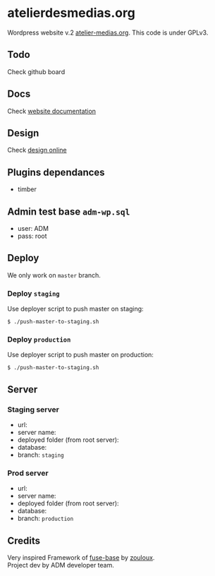 
# atelierdesmedias.org

Wordpress website v.2 [atelier-medias.org](http://www.atelier-medias.org/).
This code is under GPLv3.

## Todo

Check github board

## Docs

Check [website documentation](https://docs.google.com/spreadsheet/ccc?key=0AnxUXXNvhG7ddEJqTkxPS284a3IxRTctVVp3amhrX0E&usp=drive_web#gid=7)

## Design

Check [design online](https://projects.invisionapp.com/share/FMGJ96E57TB#/screens/287421915_Desktop_HD_-_Home)
    
## Plugins dependances 

- timber 

## Admin test base `adm-wp.sql`

- user: ADM
- pass: root

## Deploy 

We only work on `master` branch.

### Deploy `staging`

Use deployer script to push master on staging: 

```shell
$ ./push-master-to-staging.sh
```

### Deploy `production` 

Use deployer script to push master on production: 

```shell
$ ./push-master-to-staging.sh
```
   
## Server

### Staging server

- url: []()
- server name: 
- deployed folder (from root server):
- database: 
- branch: `staging`

### Prod server 

- url: []()
- server name: 
- deployed folder (from root server): 
- database: 
- branch: `production`
                
## Credits

Very inspired Framework of [fuse-base](https://github.com/solid-js/fuse-base) by [zouloux](https://github.com/zouloux).  
Project dev by ADM developer team.

